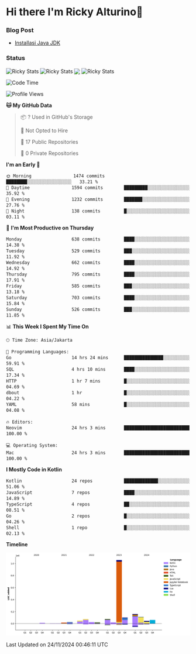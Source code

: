 # Hi there I'm Ricky Alturino👋

### Blog Post

<!-- BLOG-POST-LIST:START -->

- [Installasi Java JDK](https://onirutla.medium.com/installasi-java-jdk-ec701beeb5cb?source=rss-d9d81c918cc9------2)
<!-- BLOG-POST-LIST:END -->

### Status

<img align="center" alt="Ricky Stats" src="https://github-readme-stats.vercel.app/api?username=Alturino&theme=dark&show_icons=true&hide_border=false" />
<img align="center" alt="Ricky Stats" src="https://github-readme-stats.vercel.app/api/top-langs/?username=Alturino&theme=dark&show_icons=true&layout=compact"/>
<img align="center" width="640px" src="https://github-readme-stats.vercel.app/api/wakatime?username=Alturino&layout=compact&hide_border=true&theme=dark">
<img align="center" alt="Ricky Stats" src="https://leetcard.jacoblin.cool/onirutla?border=0&radius=20&ext=activity"/>

<!--START_SECTION:waka-->
![Code Time](http://img.shields.io/badge/Code%20Time-760%20hrs%2028%20mins-blue)

![Profile Views](http://img.shields.io/badge/Profile%20Views-0-blue)

**🐱 My GitHub Data** 

> 📦 ? Used in GitHub's Storage 
 > 
> 🚫 Not Opted to Hire
 > 
> 📜 17 Public Repositories 
 > 
> 🔑 0 Private Repositories 
 > 
**I'm an Early 🐤** 

```text
🌞 Morning                1474 commits        ████████░░░░░░░░░░░░░░░░░   33.21 % 
🌆 Daytime                1594 commits        █████████░░░░░░░░░░░░░░░░   35.92 % 
🌃 Evening                1232 commits        ███████░░░░░░░░░░░░░░░░░░   27.76 % 
🌙 Night                  138 commits         █░░░░░░░░░░░░░░░░░░░░░░░░   03.11 % 
```
📅 **I'm Most Productive on Thursday** 

```text
Monday                   638 commits         ████░░░░░░░░░░░░░░░░░░░░░   14.38 % 
Tuesday                  529 commits         ███░░░░░░░░░░░░░░░░░░░░░░   11.92 % 
Wednesday                662 commits         ████░░░░░░░░░░░░░░░░░░░░░   14.92 % 
Thursday                 795 commits         ████░░░░░░░░░░░░░░░░░░░░░   17.91 % 
Friday                   585 commits         ███░░░░░░░░░░░░░░░░░░░░░░   13.18 % 
Saturday                 703 commits         ████░░░░░░░░░░░░░░░░░░░░░   15.84 % 
Sunday                   526 commits         ███░░░░░░░░░░░░░░░░░░░░░░   11.85 % 
```


📊 **This Week I Spent My Time On** 

```text
🕑︎ Time Zone: Asia/Jakarta

💬 Programming Languages: 
Go                       14 hrs 24 mins      ███████████████░░░░░░░░░░   59.91 % 
SQL                      4 hrs 10 mins       ████░░░░░░░░░░░░░░░░░░░░░   17.34 % 
HTTP                     1 hr 7 mins         █░░░░░░░░░░░░░░░░░░░░░░░░   04.69 % 
dbout                    1 hr                █░░░░░░░░░░░░░░░░░░░░░░░░   04.22 % 
YAML                     58 mins             █░░░░░░░░░░░░░░░░░░░░░░░░   04.08 % 

🔥 Editors: 
Neovim                   24 hrs 3 mins       █████████████████████████   100.00 % 

💻 Operating System: 
Mac                      24 hrs 3 mins       █████████████████████████   100.00 % 
```

**I Mostly Code in Kotlin** 

```text
Kotlin                   24 repos            █████████████░░░░░░░░░░░░   51.06 % 
JavaScript               7 repos             ████░░░░░░░░░░░░░░░░░░░░░   14.89 % 
TypeScript               4 repos             ██░░░░░░░░░░░░░░░░░░░░░░░   08.51 % 
Go                       2 repos             █░░░░░░░░░░░░░░░░░░░░░░░░   04.26 % 
Shell                    1 repo              █░░░░░░░░░░░░░░░░░░░░░░░░   02.13 % 
```



**Timeline**

![Lines of Code chart](https://raw.githubusercontent.com/Alturino/Alturino/main/assets/bar_graph.png)


 Last Updated on 24/11/2024 00:46:11 UTC
<!--END_SECTION:waka-->
